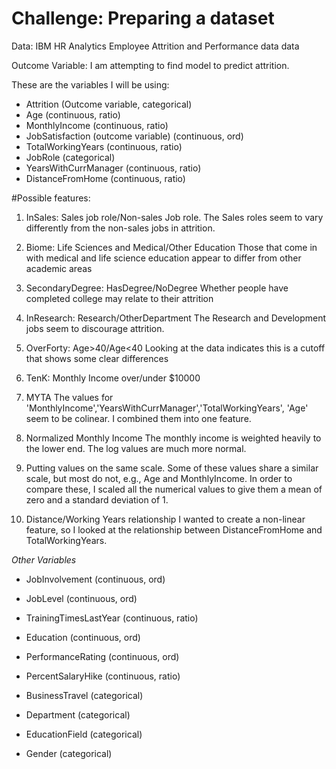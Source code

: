 # Challenge: Preparing a dataset

Data: IBM HR Analytics Employee Attrition and Performance data data

Outcome Variable: I am attempting to find model to predict attrition.

These are the variables I will be using: 

* Attrition (Outcome variable, categorical)
* Age (continuous, ratio)
* MonthlyIncome (continuous, ratio)
* JobSatisfaction (outcome variable) (continuous, ord)
* TotalWorkingYears (continuous, ratio)
* JobRole (categorical)
* YearsWithCurrManager (continuous, ratio)
* DistanceFromHome (continuous, ratio)


#Possible features:

1. InSales: Sales job role/Non-sales Job role.
The Sales roles seem to vary differently from the non-sales jobs in attrition.

2. Biome: Life Sciences and Medical/Other Education
Those that come in with medical and life science education appear to differ from other academic areas

3. SecondaryDegree: HasDegree/NoDegree
Whether people have completed college may relate to their attrition

4. InResearch: Research/OtherDepartment
The Research and Development jobs seem to discourage attrition.

5. OverForty: Age>40/Age<40
Looking at the data indicates this is a cutoff that shows some clear differences

6. TenK: Monthly Income over/under $10000

7. MYTA
The values for 'MonthlyIncome','YearsWithCurrManager','TotalWorkingYears', 'Age' seem to be colinear. I combined them into one feature.

8. Normalized Monthly Income
The monthly income is weighted heavily to the lower end. The log values are much more normal.

9. Putting values on the same scale. 
Some of these values share a similar scale, but most do not, e.g., Age and MonthlyIncome. In order to compare these, I scaled all the numerical values to give them a mean of zero and a standard deviation of 1.

10. Distance/Working Years relationship
I wanted to create a non-linear feature, so I looked at the relationship between DistanceFromHome and TotalWorkingYears.




*Other Variables*

* JobInvolvement (continuous, ord)
* JobLevel (continuous, ord)
* TrainingTimesLastYear (continuous, ratio)

* Education (continuous, ord)
* PerformanceRating (continuous, ord)
* PercentSalaryHike (continuous, ratio)
* BusinessTravel (categorical)
* Department (categorical)
* EducationField (categorical)
* Gender (categorical)


